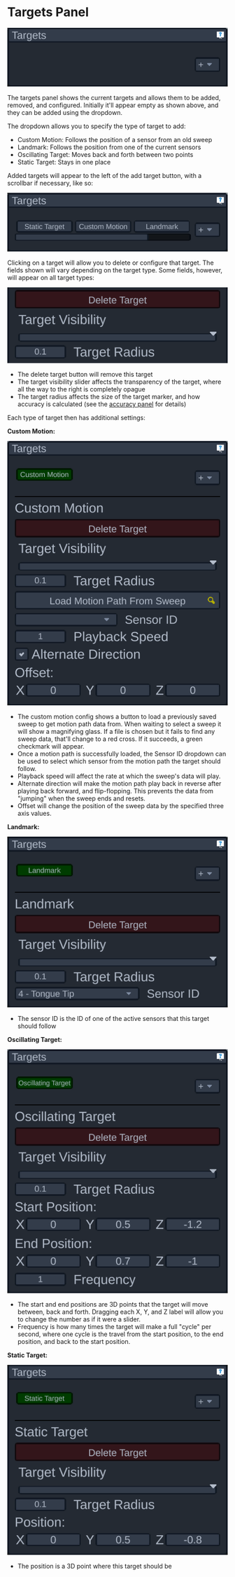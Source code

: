 # Targets Panel

![Targets Panel](../resources/targetspanel.png)

The targets panel shows the current targets and allows them to be added, removed, and configured. Initially it'll appear empty as shown above, and they can be added using the dropdown.

The dropdown allows you to specify the type of target to add:

- Custom Motion: Follows the position of a sensor from an old sweep 
- Landmark: Follows the position from one of the current sensors
- Oscillating Target: Moves back and forth between two points
- Static Target: Stays in one place

Added targets will appear to the left of the add target button, with a scrollbar if necessary, like so:

![Targets List](../resources/targetslist.png)

Clicking on a target will allow you to delete or configure that target. The fields shown will vary depending on the target type. Some fields, however, will appear on all target types: 

![Universal target configurations](../resources/universaltargetconfiguration.png)

- The delete target button will remove this target
- The target visibility slider affects the transparency of the target, where all the way to the right is completely opague
- The target radius affects the size of the target marker, and how accuracy is calculated (see the [accuracy panel](./accuracy.md) for details)

Each type of target then has additional settings:

**Custom Motion:**

![Custom Motion Configuration](../resources/custommotiontarget.png)

- The custom motion config shows a button to load a previously saved sweep to get motion path data from. When waiting to select a sweep it will show a magnifying glass. If a file is chosen but it fails to find any sweep data, that'll change to a red cross. If it succeeds, a green checkmark will appear. 
- Once a motion path is successfully loaded, the Sensor ID dropdown can be used to select which sensor from the motion path the target should follow.
- Playback speed will affect the rate at which the sweep's data will play.
- Alternate direction will make the motion path play back in reverse after playing back forward, and flip-flopping. This prevents the data from "jumping" when the sweep ends and resets.
- Offset will change the position of the sweep data by the specified three axis values.

**Landmark:**

![Landmark Configuration](../resources/landmarktarget.png)

- The sensor ID is the ID of one of the active sensors that this target should follow

**Oscillating Target:**

![Oscillating Target Configuration](../resources/oscillatingtarget.png)

- The start and end positions are 3D points that the target will move between, back and forth. Dragging each X, Y, and Z label will allow you to change the number as if it were a slider.
- Frequency is how many times the target will make a full "cycle" per second, where one cycle is the travel from the start position, to the end position, and back to the start position.

**Static Target:**

![Static Target Configuration](../resources/statictarget.png)

- The position is a 3D point where this target should be
